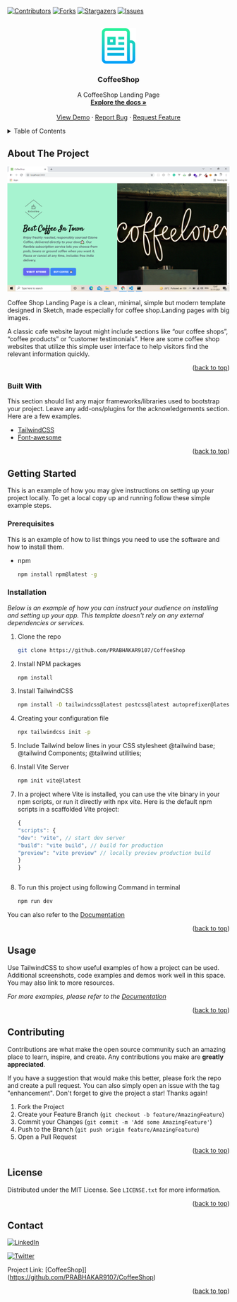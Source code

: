 <div id="top"></div>
<!--
*** Thanks for checking out the Best-README-Template. If you have a suggestion
*** that would make this better, please fork the repo and create a pull request
*** or simply open an issue with the tag "enhancement".
*** Don't forget to give the project a star!
*** Thanks again! Now go create something AMAZING! :D
-->

<!-- PROJECT SHIELDS -->
<!--
*** I'm using markdown "reference style" links for readability.
*** Reference links are enclosed in brackets [ ] instead of parentheses ( ).
*** See the bottom of this document for the declaration of the reference variables
*** for contributors-url, forks-url, etc. This is an optional, concise syntax you may use.
*** https://www.markdownguide.org/basic-syntax/#reference-style-links
-->

[![Contributors][contributors-shield]][contributors-url]
[![Forks][forks-shield]][forks-url]
[![Stargazers][stars-shield]][stars-url]
[![Issues][issues-shield]][issues-url]


<!-- PROJECT LOGO -->
<br />
<div align="center">
  <a href="https://github.com/PRABHAKAR9107/CoffeeShop">
    <img src="./images/readme.png" alt="Logo" width="80" height="80">
  </a>

  <h3 align="center">CoffeeShop</h3>

  <p align="center">
    A CoffeeShop Landing Page
    <br />
    <a href="https://github.com/PRABHAKAR9107/CoffeeShop"><strong>Explore the docs »</strong></a>
    <br />
    <br />
    <a href="https://github.com/PRABHAKAR9107/CoffeeShop">View Demo</a>
    ·
    <a href="https://github.com/PRABHAKAR9107/CoffeeShop/issues">Report Bug</a>
    ·
    <a href="https://github.com/PRABHAKAR9107/CoffeeShop/issues">Request Feature</a>
  </p>
</div>

<!-- TABLE OF CONTENTS -->
<details>
  <summary>Table of Contents</summary>
  <ol>
    <li>
      <a href="#about-the-project">About The Project</a>
      <ul>
        <li><a href="#built-with">Built With</a></li>
      </ul>
    </li>
    <li>
      <a href="#getting-started">Getting Started</a>
      <ul>
        <li><a href="#prerequisites">Prerequisites</a></li>
        <li><a href="#installation">Installation</a></li>
      </ul>
    </li>
    <li><a href="#usage">Usage</a></li>
    <li><a href="#contributing">Contributing</a></li>
    <li><a href="#license">License</a></li>
    <li><a href="#contact">Contact</a></li>
    
  </ol>
</details>

<!-- ABOUT THE PROJECT -->

## About The Project

![Product Name Screen Shot](./images/pt.png)

Coffee Shop Landing Page is a clean, minimal, simple but modern template designed in Sketch, made especially for coffee shop.Landing pages with big images.

A classic cafe website layout might include sections like “our coffee shops”, “coffee products” or “customer testimonials”. Here are some coffee shop websites that utilize this simple user interface to help visitors find the relevant information quickly.

<p align="right">(<a href="#top">back to top</a>)</p>

### Built With

This section should list any major frameworks/libraries used to bootstrap your project. Leave any add-ons/plugins for the acknowledgements section. Here are a few examples.

- [TailwindCSS](https://tailwindcss.com/)
- [Font-awesome](https://fontawesome.com/)

<p align="right">(<a href="#top">back to top</a>)</p>

<!-- GETTING STARTED -->

## Getting Started

This is an example of how you may give instructions on setting up your project locally.
To get a local copy up and running follow these simple example steps.

### Prerequisites

This is an example of how to list things you need to use the software and how to install them.

- npm
  ```sh
  npm install npm@latest -g
  ```

### Installation

_Below is an example of how you can instruct your audience on installing and setting up your app. This template doesn't rely on any external dependencies or services._

1. Clone the repo
   ```sh
   git clone https://github.com/PRABHAKAR9107/CoffeeShop
   ```
2. Install NPM packages
   ```sh
   npm install
   ```
3. Install TailwindCSS

   ```sh
   npm install -D tailwindcss@latest postcss@latest autoprefixer@latest

   ```

4. Creating your configuration file
   ```sh
   npx tailwindcss init -p
   ```
5. Include Tailwind below lines in your CSS stylesheet
   @tailwind base;
   @tailwind Components;
   @tailwind utilities;

6. Install Vite Server
   ```sh
   npm init vite@latest
   ```
7. In a project where Vite is installed, you can use the vite binary in your npm scripts, or run it directly with npx vite. Here is the default npm scripts in a scaffolded Vite project:

   ```js
   {
   "scripts": {
   "dev": "vite", // start dev server
   "build": "vite build", // build for production
   "preview": "vite preview" // locally preview production build
   }
   }
   ```

   ```

   ```

8. To run this project using following Command in terminal

   ```sh
   npm run dev
   ```

You can also refer to the [Documentation](https://tailwindcss.com/docs/installation)

<p align="right">(<a href="#top">back to top</a>)</p>

<!-- USAGE EXAMPLES -->

## Usage

Use TailwindCSS to show useful examples of how a project can be used. Additional screenshots, code examples and demos work well in this space. You may also link to more resources.

_For more examples, please refer to the [Documentation](https://tailwindcss.com/docs)_

<p align="right">(<a href="#top">back to top</a>)</p>

<!-- ROADMAP -->

<!-- CONTRIBUTING -->

## Contributing

Contributions are what make the open source community such an amazing place to learn, inspire, and create. Any contributions you make are **greatly appreciated**.

If you have a suggestion that would make this better, please fork the repo and create a pull request. You can also simply open an issue with the tag "enhancement".
Don't forget to give the project a star! Thanks again!

1. Fork the Project
2. Create your Feature Branch (`git checkout -b feature/AmazingFeature`)
3. Commit your Changes (`git commit -m 'Add some AmazingFeature'`)
4. Push to the Branch (`git push origin feature/AmazingFeature`)
5. Open a Pull Request

<p align="right">(<a href="#top">back to top</a>)</p>

<!-- LICENSE -->

## License

Distributed under the MIT License. See `LICENSE.txt` for more information.

<p align="right">(<a href="#top">back to top</a>)</p>

<!-- CONTACT -->

## Contact

[![LinkedIn][linkedin-shield]][linkedin-url]

[![Twitter][twitter-shield]][twitter-url]

Project Link: [CoffeeShop]](https://github.com/PRABHAKAR9107/CoffeeShop)

<p align="right">(<a href="#top">back to top</a>)</p>

<!-- ACKNOWLEDGMENTS -->

<!-- MARKDOWN LINKS & IMAGES -->
<!-- https://www.markdownguide.org/basic-syntax/#reference-style-links -->

[contributors-shield]: https://img.shields.io/github/contributors/PRABHAKAR9107/CoffeeShop?style=for-the-badge
[contributors-url]: https://github.com/PRABHAKAR9107/CoffeeShop/graphs/contributors
[forks-shield]: https://img.shields.io/github/forks/PRABHAKAR9107/CoffeeShop?style=for-the-badge
[forks-url]: https://github.com/PRABHAKAR9107/CoffeeShop/network/members
[stars-shield]: https://img.shields.io/github/stars/PRABHAKAR9107/CoffeeShop?style=for-the-badge
[stars-url]: https://github.com/PRABHAKAR9107/CoffeeShop/stargazers
[issues-shield]: https://img.shields.io/github/issues/PRABHAKAR9107/COffeeShop?style=for-the-badge
[issues-url]: https://github.com/PRABHAKAR9107/CoffeeShop/issues
[linkedin-shield]: https://img.shields.io/badge/-LinkedIn-black.svg?style=for-the-badge&logo=linkedin&colorB=555
[linkedin-url]: https://www.linkedin.com/in/prabhakar-kumar-1b3944147/
[twitter-shield]:https://img.shields.io/twitter/url?style=for-the-badge&url=https%3A%2F%2Ftwitter.com%2F02panjiyara
[twitter-url]:https://twitter.com/02panjiyara
